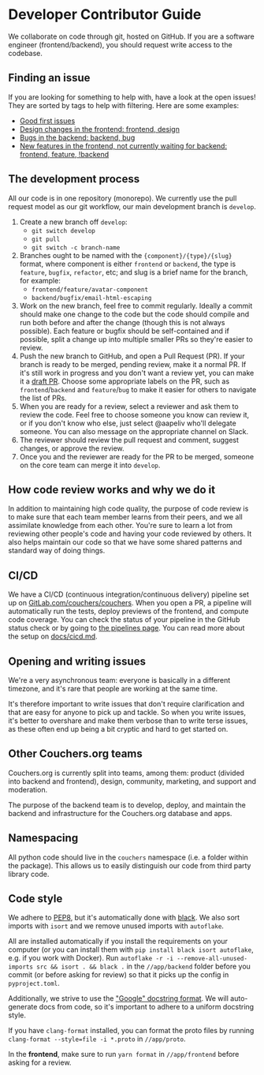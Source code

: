# Developer Contributor Guide

We collaborate on code through git, hosted on GitHub. If you are a software engineer (frontend/backend), you should request write access to the codebase.

## Finding an issue

If you are looking for something to help with, have a look at the open issues! They are sorted by tags to help with filtering. Here are some examples:

- [Good first issues](https://github.com/Couchers-org/couchers/issues?q=is%3Aopen+is%3Aissue+label%3A%22good+first+issue%22)
- [Design changes in the frontend: frontend, design](https://github.com/Couchers-org/couchers/issues?q=is%3Aopen+is%3Aissue+label%3Afrontend+label%3Adesign)
- [Bugs in the backend: backend, bug](https://github.com/Couchers-org/couchers/issues?q=is%3Aopen+is%3Aissue+label%3Abackend+label%3Abug+)
- [New features in the frontend, not currently waiting for backend: frontend, feature, !backend](https://github.com/Couchers-org/couchers/issues?q=is%3Aopen+is%3Aissue+label%3Afrontend+label%3Afeature+-label%3Abackend)


## The development process

All our code is in one repository (monorepo). We currently use the pull request model as our git workflow, our main development branch is `develop`.

1. Create a new branch off `develop`:
    - `git switch develop`
    - `git pull`
    - `git switch -c branch-name`
2. Branches ought to be named with the `{component}/{type}/{slug}` format, where component is either `frontend` or `backend`, the type is `feature`, `bugfix`, `refactor`, etc; and slug is a brief name for the branch, for example:
    - `frontend/feature/avatar-component`
    - `backend/bugfix/email-html-escaping`
3. Work on the new branch, feel free to commit regularly. Ideally a commit should make one change to the code but the code should compile and run both before and after the change (though this is not always possible). Each feature or bugfix should be self-contained and if possible, split a change up into multiple smaller PRs so they're easier to review.
4. Push the new branch to GitHub, and open a Pull Request (PR). If your branch is ready to be merged, pending review, make it a normal PR. If it's still work in progress and you don't want a review yet, you can make it a [draft PR](https://github.blog/2019-02-14-introducing-draft-pull-requests/). Choose some appropriate labels on the PR, such as `frontend`/`backend` and `feature`/`bug` to make it easier for others to navigate the list of PRs.
5. When you are ready for a review, select a reviewer and ask them to review the code. Feel free to choose someone you know can review it, or if you don't know who else, just select @aapeliv who'll delegate someone. You can also message on the appropriate channel on Slack.
6. The reviewer should review the pull request and comment, suggest changes, or approve the review.
7. Once you and the reviewer are ready for the PR to be merged, someone on the core team can merge it into `develop`.

## How code review works and why we do it

In addition to maintaining high code quality, the purpose of code review is to make sure that each team member learns from their peers, and we all assimilate knowledge from each other. You're sure to learn a lot from reviewing other people's code and having your code reviewed by others. It also helps maintain our code so that we have some shared patterns and standard way of doing things.

## CI/CD

We have a CI/CD (continuous integration/continuous delivery) pipeline set up on [GitLab.com/couchers/couchers](https://gitlab.com/couchers/couchers/). When you open a PR, a pipeline will automatically run the tests, deploy previews of the frontend, and compute code coverage. You can check the status of your pipeline in the GitHub status check or by going to [the pipelines page](https://gitlab.com/couchers/couchers/-/pipelines). You can read more about the setup on [docs/cicd.md](cicd.md).

## Opening and writing issues

We're a very asynchronous team: everyone is basically in a different timezone, and it's rare that people are working at the same time.

It's therefore important to write issues that don't require clarification and that are easy for anyone to pick up and tackle. So when you write issues, it's better to overshare and make them verbose than to write terse issues, as these often end up being a bit cryptic and hard to get started on.

## Other Couchers.org teams

Couchers.org is currently split into teams, among them: product (divided into backend and frontend), design, community, marketing, and support and moderation.

The purpose of the backend team is to develop, deploy, and maintain the backend and infrastructure for the Couchers.org database and apps.

## Namespacing

All python code should live in the `couchers` namespace (i.e. a folder within the package). This allows us to easily distinguish our code from third party library code.

## Code style

We adhere to [PEP8](https://www.python.org/dev/peps/pep-0008/), but it's automatically done with [black](https://github.com/psf/black). We also sort imports with `isort` and we remove unused imports with `autoflake`.

All are installed automatically if you install the requirements on your computer (or you can install them with `pip install black isort autoflake`, e.g. if you work with Docker). Run `autoflake -r -i --remove-all-unused-imports src && isort . && black .` in the `//app/backend` folder before you commit (or before asking for review) so that it picks up the config in `pyproject.toml`.

Additionally, we strive to use the ["Google" docstring format](https://sphinxcontrib-napoleon.readthedocs.io/en/latest/example_google.html). We will auto-generate docs from code, so it's important to adhere to a uniform docstring style.

If you have `clang-format` installed, you can format the proto files by running `clang-format --style=file -i *.proto` in `//app/proto`.

In the **frontend**, make sure to run `yarn format` in `//app/frontend` before asking for a review.
